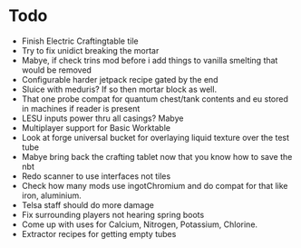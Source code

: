 # Todo
- Finish Electric Craftingtable tile
- Try to fix unidict breaking the mortar
- Mabye, if check trins mod before i add things to vanilla smelting that would be removed
- Configurable harder jetpack recipe gated by the end
- Sluice with meduris? If so then mortar block as well.
- That one probe compat for quantum chest/tank contents and eu stored in machines if reader is present
- LESU inputs power thru all casings? Mabye
- Multiplayer support for Basic Worktable
- Look at forge universal bucket for overlaying liquid texture over the test tube
- Mabye bring back the crafting tablet now that you know how to save the nbt
- Redo scanner to use interfaces not tiles
- Check how many mods use ingotChromium and do compat for that like iron, aluminium.
- Telsa staff should do more damage
- Fix surrounding players not hearing spring boots
- Come up with uses for Calcium, Nitrogen, Potassium, Chlorine.
- Extractor recipes for getting empty tubes
